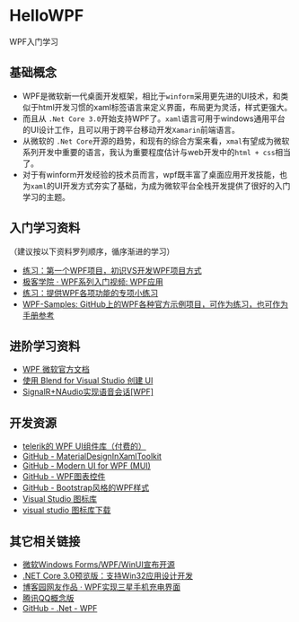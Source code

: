 # HelloWPF
WPF入门学习

## 基础概念
- WPF是微软新一代桌面开发框架，相比于`winform`采用更先进的UI技术，和类似于html开发习惯的xaml标签语言来定义界面，布局更为灵活，样式更强大。
- 而且从 `.Net Core 3.0`开始支持WPF了。`xaml`语言可用于windows通用平台的UI设计工作，且可以用于跨平台移动开发`Xamarin`前端语言。
- 从微软的 `.Net Core`开源的趋势，和现有的综合方案来看，`xmal`有望成为微软系列开发中重要的语言，我认为重要程度估计与web开发中的`html + css`相当了。
- 对于有winform开发经验的技术员而言，wpf既丰富了桌面应用开发技能，也为`xaml`的UI开发方式夯实了基础，为成为微软平台全栈开发提供了很好的入门学习的主题。

## 入门学习资料
（建议按以下资料罗列顺序，循序渐进的学习）
- [练习：第一个WPF项目，初识VS开发WPF项目方式](https://docs.microsoft.com/zh-cn/dotnet/framework/wpf/getting-started/walkthrough-my-first-wpf-desktop-application)
- [极客学院 · WPF系列入门视频: WPF应用](https://ke.jikexueyuan.com/xilie/169)
- [练习：提供WPF各项功能的专项小练习](https://docs.microsoft.com/zh-cn/dotnet/framework/wpf/getting-started/wpf-walkthroughs)
- [WPF-Samples: GitHub上的WPF各种官方示例项目，可作为练习，也可作为手册参考](https://github.com/Microsoft/WPF-Samples)

## 进阶学习资料
- [WPF 微软官方文档](https://docs.microsoft.com/zh-cn/dotnet/framework/wpf/index)
- [使用 Blend for Visual Studio 创建 UI](https://docs.microsoft.com/zh-cn/visualstudio/designers/creating-a-ui-by-using-blend-for-visual-studio?view=vs-2017)
- [SignalR+NAudio实现语音会话[WPF]](https://blog.csdn.net/lordwish/article/details/51811761)

## 开发资源
- [telerik的 WPF UI组件库（付费的）](https://www.telerik.com/products/wpf/overview.aspx)
- [GitHub - MaterialDesignInXamlToolkit](https://github.com/MaterialDesignInXAML/MaterialDesignInXamlToolkit)
- [GitHub - Modern UI for WPF (MUI)](https://github.com/firstfloorsoftware/mui)
- [GitHub - WPF图表控件](https://github.com/Live-Charts/Live-Charts)
- [GitHub - Bootstrap风格的WPF样式](https://github.com/ptddqr/bootstrap-wpf-style)
- [Visual Studio 图标库](https://docs.microsoft.com/zh-cn/visualstudio/designers/the-visual-studio-image-library?view=vs-2017)
- [visual studio 图标库下载](https://www.microsoft.com/en-us/download/details.aspx?id=35825)

## 其它相关链接
- [微软Windows Forms/WPF/WinUI宣布开源](https://www.ithome.com/0/398/531.htm)
- [.NET Core 3.0预览版：支持Win32应用设计开发](https://www.ithome.com/0/398/577.htm)
- [博客园网友作品 · WPF实现三星手机充电界面](http://www.cnblogs.com/tsliwei/p/5770546.html)
- [腾讯QQ概念版](http://im.qq.com/qq/gainian/)
- [GitHub - .Net - WPF](https://github.com/dotnet/wpf)
